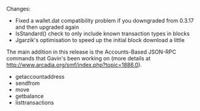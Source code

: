 Changes:
* Fixed a wallet.dat compatibility problem if you downgraded from 0.3.17 and then upgraded again
* IsStandard() check to only include known transaction types in blocks
* Jgarzik's optimisation to speed up the initial block download a little

The main addition in this release is the Accounts-Based JSON-RPC commands that Gavin's been working on (more details at http://www.arcadia.org/smf/index.php?topic=1886.0).  
* getaccountaddress
* sendfrom
* move
* getbalance
* listtransactions
